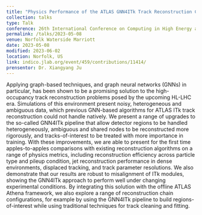 ```yaml
---
title: "Physics Performance of the ATLAS GNN4ITk Track Reconstruction Chain"
collection: talks
type: Talk
conference: 26th International Conference on Computing in High Energy and Nuclear Physics (CHEP 2023)
permalink: /talks/2023-05-08
venue: Norfolk Waterside Marriott
date: 2023-05-08
modified: 2023-06-02
location: Norfolk, US
link: indico.jlab.org/event/459/contributions/11414/
prensentor: Dr. Xiangyang Ju
---
```


Applying graph-based techniques, and graph neural networks (GNNs) in particular, has been shown to be a promising solution to the high-occupancy track reconstruction problems posed by the upcoming HL-LHC era. Simulations of this environment present noisy, heterogeneous and ambiguous data, which previous GNN-based algorithms for ATLAS ITk track reconstruction could not handle natively. We present a range of upgrades to the so-called GNN4ITk pipeline that allow detector regions to be handled heterogeneously, ambiguous and shared nodes to be reconstructed more rigorously, and tracks-of-interest to be treated with more importance in training. With these improvements, we are able to present for the first time apples-to-apples comparisons with existing reconstruction algorithms on a range of physics metrics, including reconstruction efficiency across particle type and pileup condition, jet reconstruction performance in dense environments, displaced tracking, and track parameter resolutions. We also demonstrate that our results are robust to misalignment of ITk modules, showing the GNN4ITk approach to perform well under changing experimental conditions. By integrating this solution with the offline ATLAS Athena framework, we also explore a range of reconstruction chain configurations, for example by using the GNN4ITk pipeline to build regions-of-interest while using traditional techniques for track cleaning and fitting.